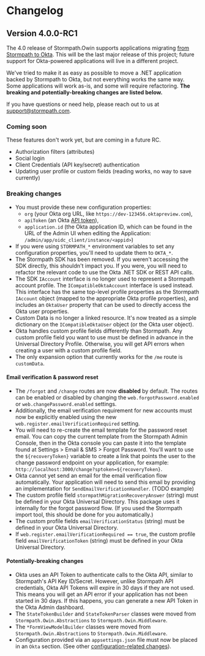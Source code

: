 # Changelog

## Version 4.0.0-RC1

The 4.0 release of Stormpath.Owin supports applications migrating [from Stormpath to Okta](https://stormpath.com/blog/stormpaths-new-path). This will be the last major release of this project; future support for Okta-powered applications will live in a different project.

We've tried to make it as easy as possible to move a .NET application backed by Stormpath to Okta, but not everything works the same way. Some applications will work as-is, and some will require refactoring. **The breaking and potentially-breaking changes are listed below.**

If you have questions or need help, please reach out to us at support@stormpath.com.

### Coming soon

These features don't work yet, but are coming in a future RC.

* Authorization filters (attributes)
* Social login
* Client Credentials (API key/secret) authentication
* Updating user profile or custom fields (reading works, no way to save currently)

### Breaking changes

* You must provide these new configuration properties:
	* `org` (your Okta org URL, like `https://dev-123456.oktapreview.com`),
	* `apiToken` (an Okta [API token](http://developer.okta.com/docs/api/getting_started/getting_a_token.html)),
	* `application.id` (the Okta application ID, which can be found in the URL of the Admin UI when editing the Application: `/admin/app/oidc_client/instance/<appid>`)
* If you were using `STORMPATH_*` environment variables to set any configuration properties, you'll need to update them to `OKTA_*`.
* The Stormpath SDK has been removed. If you weren't accessing the SDK directly, this shouldn't impact you. If you were, you will need to refactor the relevant code to use the Okta .NET SDK or REST API calls.
* The SDK `IAccount` interface is no longer used to represent a Stormpath account profile. The `ICompatibleOktaAccount` interface is used instead. This interface has the same top-level profile properties as the Stormpath `IAccount` object (mapped to the appropriate Okta profile properties), and includes an `OktaUser` property that can be used to directly access the Okta user properties.
* Custom Data is no longer a linked resource. It's now treated as a simple dictionary on the `ICompatibleOktaUser` object (or the Okta user object). 
* Okta handles custom profile fields differently than Stormpath. Any custom profile field you want to use must be defined in advance in the Universal Directory Profile. Otherwise, you will get API errors when creating a user with a custom profile field.
* The only expansion option that currently works for the `/me` route is `customData`.

#### Email verification & password reset

* The `/forgot` and `/change` routes are now **disabled** by default. The routes can be enabled or disabled by changing the `web.forgotPassword.enabled` or `web.changePassword.enabled` settings.
* Additionally, the email verification requirement for new accounts must now be explicitly enabled using the new `web.register.emailVerificationRequired` setting.
* You will need to re-create the email template for the password reset email.  You can copy the current template from the Stormpath Admin Console, then in the Okta console you can paste it into the template found at Settings > Email & SMS > Forgot Password.  You'll want to use the ``${recoveryToken}`` variable to create a link that points the user to the change password endpoint on your application, for example: ``http://localhost:3000/change?sptoken=${recoveryToken}``.
* Okta cannot yet send an email for the email verification flow automatically. Your application will need to send this email by providing an implementation for `SendEmailVerificationHandler`. (TODO example)
* The custom profile field `stormpathMigrationRecoveryAnswer` (string) must be defined in your Okta Universal Directory. This package uses it internally for the forgot password flow. (If you used the Stormpath import tool, this should be done for you automatically.)
* The custom profile fields `emailVerificationStatus` (string) must be defined in your Okta Universal Directory.
* If `web.register.emailVerificationRequired == true`, the custom profile field `emailVerificationToken` (string) must be defined in your Okta Universal Directory.

#### Potentially-breaking changes

* Okta uses an API Token to authenticate calls to the Okta API, similar to Stormpath's API Key ID/Secret.  However, unlike Stormpath API credentials, Okta API Tokens will expire in 30 days if they are not used. This means you will get an API error if your application has not been started in 30 days. If this happens, you can generate a new API Token in the Okta Admin dashboard.
* The `StateTokenBuilder` and `StateTokenParser` classes were moved from `Stormpath.Owin.Abstractions` to `Stormpath.Owin.Middleware`.
* The `*FormViewModelBuilder` classes were moved from `Stormpath.Owin.Abstractions` to `Stormpath.Owin.Middleware`.
* Configuration provided via an `appsettings.json` file must now be placed in an `Okta` section. (See other [configuration-related changes](TODO)).